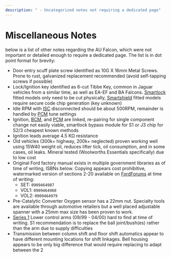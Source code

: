 ```yaml
---
description: " - Uncategorized notes not requiring a dedicated page"
---
```


# Miscellaneous Notes

below is a list of other notes regarding the AU Falcon, which were not important or detailed enough to require a dedicated page. The list is in dot point format for brevity:

- Door entry scuff plate screw identified as 10G X 16mm Metal Screws. Prone to rust, galvanized replacement recommended (avoid self-tapping screws if possible)
- Lock/Ignition key identified as 6-cut Tibbe Key, common in Jaguar vehicles from a similar time, as well as EA-EF and BA Falcons. [Smartlock](../../PCMBCM/Keyfob/Keyfob.md#s1-smartlock) fitted models only need to be cut physically, [Smartshield](../../PCMBCM/Keyfob/Keyfob.md#s2s3-smartshield) fitted models require secure code chip generation (key unknown)
- Idle RPM with [ISC](../../Engine/ISC/ISC.md) disconnected should be about 500RPM, remainder is handled by [PCM](../../PCMBCM/PCM/PCM.md) tune settings
- Ignition, [BCM](../../PCMBCM/BCM/BCM.md), and [PCM](../../PCMBCM/PCM/PCM.md) are linked, re-pairing for single component change not easily viable, smartlock bypass module for S1 or J3 chip for S2/3 cheapest known methods
- Ignition leads average 4.5 KΩ resistance
- Old vehicles (300k+ highway, 200k+ neglected) proven working well using 15W40 weight oil, reduces lifter tick, oil consumption, and in some cases, oil leaks. Mineral tested (Woolworths Essentials specifically) due to low cost
- Original Ford factory manual exists in multiple government libraries as of time of writing, ISBNs below. Copying appears cost prohibitive, watermarked version of sections 2-20 available on [FordForums](../../Credits.md#sources) at time of writing:
  - SET: `0909464987`
  - VOL1: `0909464960`
  - VOL2: `0909464979`
- Pre-Catalytic Converter Oxygen sensor has a 22mm nut. Specialty tools are available through automotive retailers but a well placed adjustable spanner with a 25mm max size has been proven to work.
- [Series 1](../../Miscellaneous/SeriesInformation/SeriesInformation.md#series-1) Lower control arms (09/99 - 04/00) hard to find at time of writing. S1 recommendation is to replace the ball joint/bush(es) rather than the arm due to supply difficulties
- Transmission between column shift and floor shift automatics appear to have different mounting locations for shift linkages. Bell housing appears to be only big difference that would require replacing to adapt between the 2